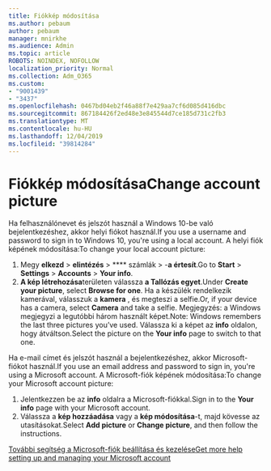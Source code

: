 ```yaml
---
title: Fiókkép módosítása
ms.author: pebaum
author: pebaum
manager: mnirkhe
ms.audience: Admin
ms.topic: article
ROBOTS: NOINDEX, NOFOLLOW
localization_priority: Normal
ms.collection: Adm_O365
ms.custom:
- "9001439"
- "3437"
ms.openlocfilehash: 0467bd04eb2f46a88f7e429aa7cf6d085d416dbc
ms.sourcegitcommit: 867184426f2ed48e3e845544d7ce185d731c2fb3
ms.translationtype: MT
ms.contentlocale: hu-HU
ms.lasthandoff: 12/04/2019
ms.locfileid: "39814284"
---
```

# <a name="change-account-picture"></a><span data-ttu-id="a7a80-102">Fiókkép módosítása</span><span class="sxs-lookup"><span data-stu-id="a7a80-102">Change account picture</span></span>

<span data-ttu-id="a7a80-103">Ha felhasználónevet és jelszót használ a Windows 10-be való bejelentkezéshez, akkor helyi fiókot használ.</span><span class="sxs-lookup"><span data-stu-id="a7a80-103">If you use a username and password to sign in to Windows 10, you're using a local account.</span></span> <span data-ttu-id="a7a80-104">A helyi fiók képének módosítása:</span><span class="sxs-lookup"><span data-stu-id="a7a80-104">To change your local account picture:</span></span>

1. <span data-ttu-id="a7a80-105">Megy **elkezd** > **elintézés** > \*\*\*\* számlák > -**a értesít**.</span><span class="sxs-lookup"><span data-stu-id="a7a80-105">Go to **Start** > **Settings** > **Accounts** > **Your info**.</span></span>
2. <span data-ttu-id="a7a80-106">**A kép létrehozása**területen válassza **a Tallózás egyet**.</span><span class="sxs-lookup"><span data-stu-id="a7a80-106">Under **Create your picture**, select **Browse for one**.</span></span> <span data-ttu-id="a7a80-107">Ha a készülék rendelkezik kamerával, válasszuk a **kamera** , és megteszi a selfie.</span><span class="sxs-lookup"><span data-stu-id="a7a80-107">Or, if your device has a camera, select **Camera** and take a selfie.</span></span> 
    <span data-ttu-id="a7a80-108">Megjegyzés: a Windows megjegyzi a legutóbbi három használt képet.</span><span class="sxs-lookup"><span data-stu-id="a7a80-108">Note: Windows remembers the last three pictures you’ve used.</span></span> <span data-ttu-id="a7a80-109">Válassza ki a képet az **info** oldalon, hogy átváltson.</span><span class="sxs-lookup"><span data-stu-id="a7a80-109">Select the picture on the **Your info** page to switch to that one.</span></span>

<span data-ttu-id="a7a80-110">Ha e-mail címet és jelszót használ a bejelentkezéshez, akkor Microsoft-fiókot használ.</span><span class="sxs-lookup"><span data-stu-id="a7a80-110">If you use an email address and password to sign in, you're using a Microsoft account.</span></span> <span data-ttu-id="a7a80-111">A Microsoft-fiók képének módosítása:</span><span class="sxs-lookup"><span data-stu-id="a7a80-111">To change your Microsoft account picture:</span></span>

1. <span data-ttu-id="a7a80-112">Jelentkezzen be az **info** oldalra a Microsoft-fiókkal.</span><span class="sxs-lookup"><span data-stu-id="a7a80-112">Sign in to the **Your info** page with your Microsoft account.</span></span>
2. <span data-ttu-id="a7a80-113">Válassza a **kép hozzáadása** vagy a **kép módosítása**-t, majd kövesse az utasításokat.</span><span class="sxs-lookup"><span data-stu-id="a7a80-113">Select **Add picture** or **Change picture**, and then follow the instructions.</span></span>

[<span data-ttu-id="a7a80-114">További segítség a Microsoft-fiók beállítása és kezelése</span><span class="sxs-lookup"><span data-stu-id="a7a80-114">Get more help setting up and managing your Microsoft account</span></span>](https://support.microsoft.com/products/microsoft-account?category=manage-account)